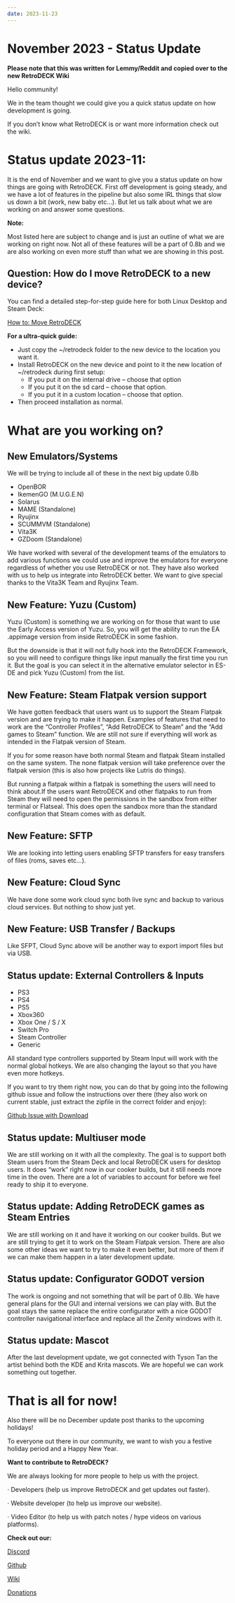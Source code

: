 ```yaml
---
date: 2023-11-23
---
```

# November 2023 - Status Update

**Please note that this was written for Lemmy/Reddit and copied over to the new RetroDECK Wiki**

Hello community!

We in the team thought we could give you a quick status update on how development is going.

If you don’t know what RetroDECK is or want more information check out the wiki.


<!-- more -->

# Status update 2023-11:

It is the end of November and we want to give you a status update on  how things are going with RetroDECK. First off development is going  steady, and we have a lot of features in the pipeline but also some IRL  things that slow us down a bit (work, new baby etc…). But let us talk  about what we are working on and answer some questions.


**Note:**

Most listed here are subject to change and is just an outline of what  we are working on right now. Not all of these features will be a part  of 0.8b and we are also working on even more stuff than what we are  showing in this post.

##

## Question: How do I move RetroDECK to a new device?

You can find a detailed step-for-step guide here for both Linux Desktop and Steam Deck:

[How to: Move RetroDECK](https://github.com/XargonWan/RetroDECK/wiki/How-to%3A-Move-RetroDECK-to-a-new-device)

**For a ultra-quick guide:**



* Just copy the \~/retrodeck folder to the new device to the location you want it.
* Install RetroDECK on the new device and point to it the new location of \~/retrodeck during first setup:
   * If you put it on the internal drive – choose that option
   * If you put it on the sd card – choose that option.
   * If you put it in a custom location – choose that option.
* Then proceed installation as normal.



# What are you working on?

## New Emulators/Systems

We will be trying to include all of these in the next big update 0.8b



* OpenBOR
* IkemenGO (M.U.G.E.N)
* Solarus
* MAME (Standalone)
* Ryujinx
* SCUMMVM (Standalone)
* Vita3K
* GZDoom (Standalone)

We have worked with several of the development teams of the emulators  to add various functions we could use and improve the emulators for  everyone regardless of whether you use RetroDECK or not. They have also  worked with us to help us integrate into RetroDECK better. We want to  give special thanks to the Vita3K Team and Ryujinx Team.

## New Feature: Yuzu (Custom)

Yuzu (Custom) is something we are working on for those that want to  use the Early Access version of Yuzu. So, you will get the ability to  run the EA .appimage version from inside RetroDECK in some fashion.

But the downside is that it will not fully hook into the RetroDECK  Framework, so you will need to configure things like input manually the  first time you run it.  But the goal is you can select it in the  alternative emulator selector in ES-DE and pick Yuzu (Custom) from the  list.

## New Feature: Steam Flatpak version support

We have gotten feedback that users want us to support the Steam  Flatpak version and are trying to make it happen. Examples of features  that need to work are the “Controller Profiles”, “Add RetroDECK to  Steam” and the “Add games to Steam” function. We are still not sure if  everything will work as intended in the Flatpak version of Steam.

If you for some reason have both normal Steam and flatpak Steam  installed on the same system. The none flatpak version will take  preference over the flatpak version (this is also how projects like  Lutris do things).

But running a flatpak within a flatpak is something the users will need to think about.If the users want RetroDECK and other flatpaks to run from Steam they  will need to open the permissions in the sandbox from either terminal or  Flatseal. This does open the sandbox more than the standard  configuration that Steam comes with as default.

## New Feature: SFTP

We are looking into letting users enabling SFTP transfers for easy transfers of files (roms, saves etc…).

## New Feature: Cloud Sync

We have done some work cloud sync both live sync and backup to various cloud services. But nothing to show just yet.

## New Feature: USB Transfer / Backups

Like SFPT, Cloud Sync above will be another way to export import files but via USB.

## Status update: External Controllers & Inputs



* PS3
* PS4
* PS5
* Xbox360
* Xbox One / S / X
* Switch Pro
* Steam Controller
* Generic

All standard type controllers supported by Steam Input will work with  the normal global hotkeys. We are also changing the layout so that you  have even more hotkeys.

If you want to try them right now, you can do that by going into the  following github issue and follow the instructions over there (they also  work on current stable, just extract the zipfile in the correct folder  and enjoy):

[Github Issue with Download](https://github.com/XargonWan/RetroDECK/issues/573)

## Status update: Multiuser mode

We are still working on it with all the complexity. The goal is to  support both Steam users from the Steam Deck and local RetroDECK users  for desktop users. It does “work” right now in our cooker builds, but it  still needs more time in the oven. There are a lot of variables to  account for before we feel ready to ship it to everyone.

## Status update: Adding RetroDECK games as Steam Entries

We are still working on it and have it working on our cooker builds.  But we are still trying to get it to work on the Steam Flatpak version.  There are also some other ideas we want to try to make it even better,  but more of them if we can make them happen in a later development  update.

## Status update: Configurator GODOT version

The work is ongoing and not something that will be part of 0.8b. We  have general plans for the GUI and internal versions we can play with.  But the goal stays the same replace the entire configurator with a nice  GODOT controller navigational interface and replace all the Zenity  windows with it.

## Status update: Mascot

After the last development update, we got connected with Tyson Tan  the artist behind both the KDE and Krita mascots. We are hopeful we can  work something out together.

# That is all for now!

Also there will be no December update post thanks to the upcoming holidays!

To everyone out there in our community, we want to wish you a festive holiday period and a Happy New Year.



**Want to contribute to RetroDECK?**

We are always looking for more people to help us with the project.

· Developers (help us improve RetroDECK and get updates out faster).

· Website developer (to help us improve our website).

· Video Editor (to help us with patch notes / hype videos on various platforms).



**Check out our:**

[Discord](https://discord.gg/Dz3szYsP8g)

[Github](https://github.com/XargonWan/RetroDECK)

[Wiki](https://github.com/XargonWan/RetroDECK/wiki)

[Donations](https://github.com/XargonWan/RetroDECK/wiki/Misc%3A-Donations-%26-Licenses)
